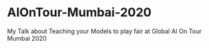 # AIOnTour-Mumbai-2020
My Talk about Teaching your Models to play fair at Global AI On Tour Mumbai 2020

